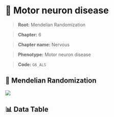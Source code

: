 # 🧪 Motor neuron disease

> **Root:** Mendelian Randomization

> **Chapter:** 6  

> **Chapter name:** Nervous

> **Phenotype:** Motor neuron disease  

> **Code:** `G6_ALS`

## 🧬 Mendelian Randomization  

<img src="/MR/Figures/Forward/G6_ALS.png"/>

## 📊 Data Table

<CsvTableMRF src="/MR/Data/Forward/G6_ALS.csv"/>
